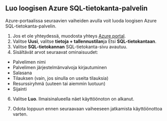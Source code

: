 
<!--
includes/sql-database-create-new-server-portal.md

Latest Freshness check:  2016-04-11 , carlrab.

As of circa 2016-04-11, the following topics might include this include:
articles/sql-database/sql-database-get-started-tutorial.md

-->
## <a name="create-an-azure-sql-database-logical-server"></a>Luo loogisen Azure SQL-tietokanta-palvelin

Azure-portaalissa seuraavien vaiheiden avulla voit luoda loogisen Azure SQL-tietokanta-palvelin.

1. Jos et ole yhteydessä, muodosta yhteys [Azure portal](http://portal.azure.com).
2. Valitse **Uusi**, valitse **tietoja + tallennustilan**ja Etsi **SQL-tietokantaan**.
3. Valitse **SQL-tietokannan** SQL-tietokanta-sivu avautuu.
5. Sisältävät arvot seuraavat ominaisuudet:

 - Palvelimen nimi
 - Palvelimen järjestelmänvalvoja kirjautuminen
 - Salasana
 - Tilauksen (vain, jos sinulla on useita tilauksia)
 - Resurssiryhmä (uuteen tai aiemmin luotuun)
 - Sijainti


6.  Valitse **Luo**. Ilmaisinalueella näet käyttöönoton on alkanut.

7. Odota loppuun ennen seuraavaan vaiheeseen jatkamista käyttöönottoa varten.

